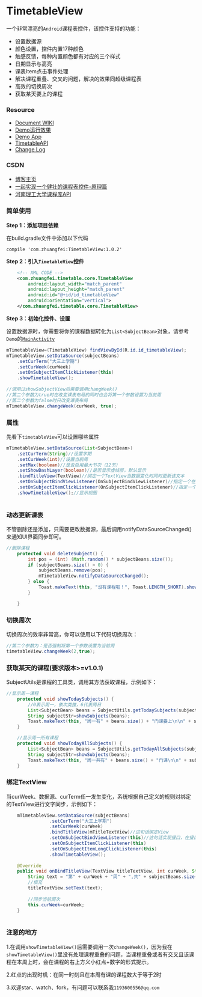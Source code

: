 # TimetableView

一个非常漂亮的`Android`课程表控件，该控件支持的功能：

- 设置数据源
- 颜色设置，控件内置17种颜色
- 触感反馈，每种内置颜色都有对应的三个样式
- 日期显示与高亮
- 课表Item点击事件处理
- 解决课程重叠、交叉的问题，解决的效果同超级课程表
- 高效的切换周次
- 获取某天要上的课程

### Resource
- [Document WIKI](https://github.com/zfman/TimetableView/wiki)
- [Demo运行效果](https://github.com/zfman/TimetableView/wiki/Demo%E8%BF%90%E8%A1%8C%E6%95%88%E6%9E%9C)
- [Demo App](https://raw.githubusercontent.com/zfman/TimetableView/master/extras/TimetableSample.apk)
- [TimetableAPI](https://github.com/zfman/api-demo/tree/master/timetable)
- [Change Log](https://github.com/zfman/TimetableView/wiki/%E7%89%88%E6%9C%AC%E8%AF%B4%E6%98%8E)

### CSDN
- [博客主页](https://blog.csdn.net/lzhuangfei)
- [一起实现一个健壮的课程表控件-原理篇](https://blog.csdn.net/lzhuangfei/article/details/78243745)
- [河南理工大学课程库API](https://blog.csdn.net/lzhuangfei/article/details/79946997)


### 简单使用

**Step 1：添加项目依赖**

在build.gradle文件中添加以下代码
```
compile 'com.zhuangfei:TimetableView:1.0.2'
```

**Step 2：引入`TimetableView`控件**
```xml
    <!-- XML CODE -->
    <com.zhuangfei.timetable.core.TimetableView 
        android:layout_width="match_parent"
        android:layout_height="match_parent"
        android:id="@+id/id_timetableView"
        android:orientation="vertical">
    </com.zhuangfei.timetable.core.TimetableView>
```

**Step 3：初始化控件、设置**

设置数据源时，你需要将你的课程数据转化为`List<SubjectBean>`对象，请参考`Demo`的[`MainActivity`](https://github.com/zfman/TimetableView/blob/master/androidstudio/AndroidTimetableView/app/src/main/java/com/zhuangfei/android_timetableview/MainActivity.java)
```java
mTimetableView=(TimetableView) findViewById(R.id.id_timetableView);
mTimetableView.setDataSource(subjectBeans)
	.setCurTerm("大三上学期")
	.setCurWeek(curWeek)
	.setOnSubjectItemClickListener(this)
	.showTimetableView();
		
//调用过showSubjectView后需要调用changWeek()
//第二个参数为true时在改变课表布局的同时也会将第一个参数设置为当前周
//第二个参数为false时只改变课表布局
mTimetableView.changeWeek(curWeek, true);

```

### 属性

先看下`timetableView`可以设置哪些属性
```java
mTimetableView.setDataSource(List<SubjectBean>)
	.setCurTerm(String)//设置学期
	.setCurWeek(int)//设置当前周
	.setMax(boolean)//是否启用最大节次（12节）
	.setShowDashLayer(boolean)//是否显示虚线层，默认显示
	.bindTitleView(TextView)//绑定一个TextView当数据变化时同时更新该文本
	.setOnSubjectBindViewListener(OnSubjectBindViewListener)//指定一个在数据变化时更新文本的规则
	.setOnSubjectItemClickListener(OnSubjectItemClickListener)//指定一个item被点击的事件处理方式
	.showTimetableView();//显示视图
					  
```

### 动态更新课表

不管删除还是添加，只需要更改数据源，最后调用notifyDataSourceChanged()来通知UI界面同步即可。
```java
//删除课程
    protected void deleteSubject() {
        int pos = (int) (Math.random() * subjectBeans.size());
        if (subjectBeans.size() > 0) {
            subjectBeans.remove(pos);
            mTimetableView.notifyDataSourceChanged();
        } else {
            Toast.makeText(this, "没有课程啦！", Toast.LENGTH_SHORT).show();
        }

    }
```

### 切换周次

切换周次的效率非常高，你可以使用以下代码切换周次：
```java
//第二个参数为：是否强制将第一个参数设置为当前周
timetableView.changeWeek(2,true);
```

### 获取某天的课程(要求版本>=v1.0.1)

SubjectUtils是课程的工具类，调用其方法获取课程，示例如下：
```java
//显示周一课程
    protected void showTodaySubjects() {
        //0表示周一，依次类推，6代表周日
        List<SubjectBean> beans = SubjectUtils.getTodaySubjects(subjectBeans, curWeek, 0);
        String subjectStr=showSubjects(beans);
        Toast.makeText(this, "周一有" + beans.size() + "门课要上\n\n" + subjectStr, Toast.LENGTH_SHORT).show();
    }

    //显示周一所有课程
    protected void showTodayAllSubjects() {
        List<SubjectBean> beans = SubjectUtils.getTodayAllSubjects(subjectBeans, 0);
        String subjectStr=showSubjects(beans);
        Toast.makeText(this, "周一共有" + beans.size() + "门课\n\n" + subjectStr, Toast.LENGTH_SHORT).show();
    }
```

### 绑定TextView

当curWeek、数据源、curTerm任一发生变化，系统根据自己定义的规则对绑定的TextView进行文字同步，示例如下：
```java
	mTimetableView.setDataSource(subjectBeans)
                .setCurTerm("大三上学期")
                .setCurWeek(curWeek)
                .bindTitleView(mTitleTextView)//这句话绑定View
                .setOnSubjectBindViewListener(this)//这句话实现接口，在接口中定义规则
                .setOnSubjectItemClickListener(this)
                .setOnSubjectItemLongClickListener(this)
                .showTimetableView();
				
	@Override
    public void onBindTitleView(TextView titleTextView, int curWeek, String curTerm, List<SubjectBean> subjectBeans) {
        String text = "第" + curWeek + "周" + ",共" + subjectBeans.size() + "门课";
		//填充
        titleTextView.setText(text);
		
		//同步当前周次
        this.curWeek=curWeek;
    }
	
```

### 注意的地方

1.在调用`showTimetableView()`后需要调用一次`changeWeek()`，因为我在`showTimetableView()`里没有处理课程重叠的问题，当课程重叠或者有交叉且该课程在本周上时，会在课程的右上方义小红点+数字的形式提示。

2.红点的出现时机：在同一时刻且在本周有课的课程数大于等于2时

3.欢迎star、watch、fork，有问题可以联系我`1193600556@qq.com`

